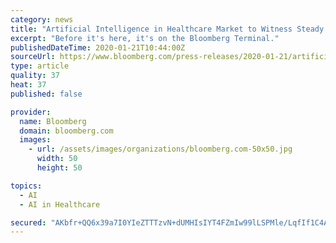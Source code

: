 ```yaml
---
category: news
title: "Artificial Intelligence in Healthcare Market to Witness Steady Growth Based on Rising Significance of Big Data in Healthcare"
excerpt: "Before it's here, it's on the Bloomberg Terminal."
publishedDateTime: 2020-01-21T10:44:00Z
sourceUrl: https://www.bloomberg.com/press-releases/2020-01-21/artificial-intelligence-in-healthcare-market-to-witness-steady-growth-based-on-rising-significance-of-big-data-in-healthcare
type: article
quality: 37
heat: 37
published: false

provider:
  name: Bloomberg
  domain: bloomberg.com
  images:
    - url: /assets/images/organizations/bloomberg.com-50x50.jpg
      width: 50
      height: 50

topics:
  - AI
  - AI in Healthcare

secured: "AKbfr+QQ6x39a7I0YIeZTTTzvN+dUMHIsIYT4FZmIw99lLSPMle/LqfIf1C4AeD4ew36dZH4YQeDaHaSENx+S7EIK53mHipZ80FLEEXqESGysheuXOEDhpy6ByWZ2Y+5Hrcc5PMLpKduXBNgVNTwxqrEJkMFUKRzYcfCV2mfBhrtV1xHBYQcmvvRUFPTveN3QD4K1wDQ+QFHtQO9wkPw5MqtBKvS9ZcaLFLIWKzg1lupytXG1hwqZOFu2SGLmjbvfOsbvgFa3Rj3Ml0pFWvo1mkKzt6ldh9lSu2AJwmb2fc=;y0o3/+CM+FA45O7oEUV9WA=="
---
```


